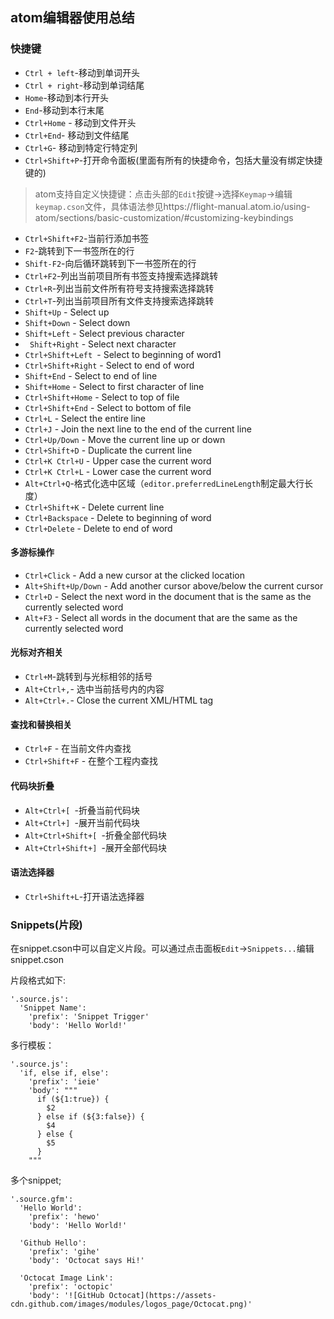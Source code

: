 ## atom编辑器使用总结
### 快捷键
+ `Ctrl + left`-移动到单词开头
+ `Ctrl + right`-移动到单词结尾
+ `Home`-移动到本行开头
+ `End`-移动到本行末尾
+ `Ctrl+Home` - 移动到文件开头
+ `Ctrl+End`- 移动到文件结尾
+ `Ctrl+G`- 移动到特定行特定列
+ `Ctrl+Shift+P`-打开命令面板(里面有所有的快捷命令，包括大量没有绑定快捷键的)
> atom支持自定义快捷键：点击头部的`Edit`按键->选择`Keymap`->编辑`keymap.cson`文件，具体语法参见https://flight-manual.atom.io/using-atom/sections/basic-customization/#customizing-keybindings

+ `Ctrl+Shift+F2`-当前行添加书签
+ `F2`-跳转到下一书签所在的行
+ `Shift-F2`-向后循环跳转到下一书签所在的行
+ `Ctrl+F2`-列出当前项目所有书签支持搜索选择跳转
+ `Ctrl+R`-列出当前文件所有符号支持搜索选择跳转
+ `Ctrl+T`-列出当前项目所有文件支持搜索选择跳转
+ `Shift+Up` - Select up
+ `Shift+Down` - Select down
+ `Shift+Left` - Select previous character
+ ` Shift+Right` - Select next character
+ `Ctrl+Shift+Left `- Select to beginning of word1
+ `Ctrl+Shift+Right` - Select to end of word
+ `Shift+End` - Select to end of line
+ `Shift+Home` - Select to first character of line
+ `Ctrl+Shift+Home` - Select to top of file
+ `Ctrl+Shift+End` - Select to bottom of file
+ `Ctrl+L` - Select the entire line
+ `Ctrl+J` - Join the next line to the end of the current line
+ `Ctrl+Up/Down` - Move the current line up or down
+ `Ctrl+Shift+D` - Duplicate the current line
+ `Ctrl+K Ctrl+U` - Upper case the current word
+ `Ctrl+K Ctrl+L` - Lower case the current word
+ `Alt+Ctrl+Q`-格式化选中区域（`editor.preferredLineLength`制定最大行长度）
+ `Ctrl+Shift+K` - Delete current line
+ `Ctrl+Backspace` - Delete to beginning of word
+ `Ctrl+Delete` - Delete to end of word
#### 多游标操作
+ `Ctrl+Click` - Add a new cursor at the clicked location
+ `Alt+Shift+Up/Down` - Add another cursor above/below the current cursor
+ `Ctrl+D` - Select the next word in the document that is the same as the currently selected word
+ `Alt+F3` - Select all words in the document that are the same as the currently selected word

#### 光标对齐相关
+ `Ctrl+M`-跳转到与光标相邻的括号
+ `Alt+Ctrl+,`- 选中当前括号内的内容
+ `Alt+Ctrl+.`- Close the current XML/HTML tag

#### 查找和替换相关
+ `Ctrl+F` - 在当前文件内查找
+ `Ctrl+Shift+F` - 在整个工程内查找

#### 代码块折叠
+ `Alt+Ctrl+[ `-折叠当前代码块
+ `Alt+Ctrl+] `-展开当前代码块
+ `Alt+Ctrl+Shift+[ `-折叠全部代码块
+ `Alt+Ctrl+Shift+] `-展开全部代码块

#### 语法选择器
+  `Ctrl+Shift+L`-打开语法选择器

### Snippets(片段)
在snippet.cson中可以自定义片段。可以通过点击面板`Edit`->`Snippets...`编辑snippet.cson

片段格式如下:
```
'.source.js':
  'Snippet Name':
    'prefix': 'Snippet Trigger'
    'body': 'Hello World!'
```
多行模板：
```
'.source.js':
  'if, else if, else':
    'prefix': 'ieie'
    'body': """
      if (${1:true}) {
        $2
      } else if (${3:false}) {
        $4
      } else {
        $5
      }
    """
```
多个snippet;
```
'.source.gfm':
  'Hello World':
    'prefix': 'hewo'
    'body': 'Hello World!'

  'Github Hello':
    'prefix': 'gihe'
    'body': 'Octocat says Hi!'

  'Octocat Image Link':
    'prefix': 'octopic'
    'body': '![GitHub Octocat](https://assets-cdn.github.com/images/modules/logos_page/Octocat.png)'
```
